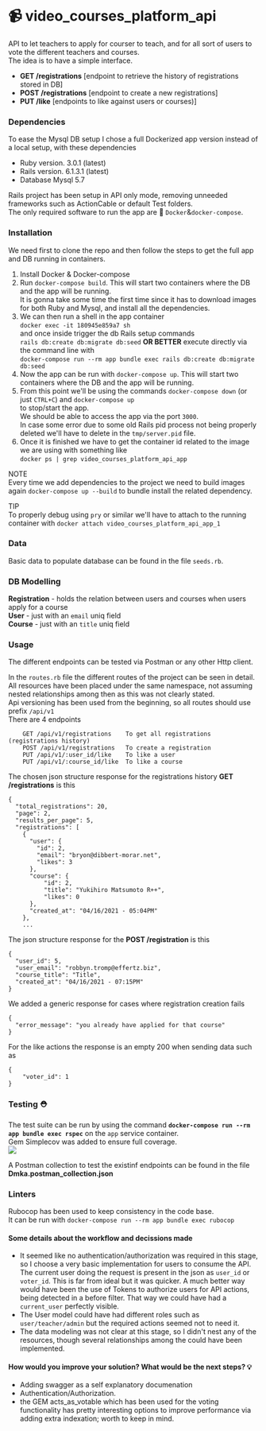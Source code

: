 # 📹 video_courses_platform_api

API to let teachers to apply for courser to teach, and for all sort of users to vote the different teachers and courses.  
The idea is to have a simple interface.

- **GET /registrations** [endpoint to retrieve the history of registrations stored in DB]
- **POST /registrations** [endpoint to create a new registrations]
- **PUT /like** [endpoints to like against users or courses)]

### Dependencies

To ease the Mysql DB setup I chose a full Dockerized app version instead of a local setup, with these dependencies

- Ruby version. 3.0.1 (latest)
- Rails version. 6.1.3.1 (latest)
- Database Mysql 5.7

Rails project has been setup in API only mode, removing unneeded frameworks such as ActionCable or default Test folders.  
The only required software to run the app are 🐳 `Docker`&`docker-compose`.

### Installation

We need first to clone the repo and then follow the steps to get the full app and DB running in containers.

1. Install Docker & Docker-compose
2. Run `docker-compose build`. This will start two containers where the DB and the app will be running.  
   It is gonna take some time the first time since it has to download images for both Ruby and Mysql, and install all the dependencies.
3. We can then run a shell in the app container  
   `docker exec -it 180945e859a7 sh`  
   and once inside trigger the db Rails setup commands  
   `rails db:create db:migrate db:seed`
   **OR BETTER** execute directly via the command line with  
   `docker-compose run --rm app bundle exec rails db:create db:migrate db:seed`
4. Now the app can be run with `docker-compose up`. This will start two containers where the DB and the app will be running.
5. From this point we'll be using the commands `docker-compose down` (or just `CTRL+C`) and `docker-compose up`  
   to stop/start the app.  
   We should be able to access the app via the port `3000`.  
   In case some error due to some old Rails pid process not being properly deleted we'll have to delete in the `tmp/server.pid` file.
6. Once it is finished we have to get the container id related to the image we are using with something like  
   `docker ps | grep video_courses_platform_api_app`

NOTE  
Every time we add dependencies to the project we need to build images again `docker-compose up --build` to bundle install the related dependency.

TIP  
To properly debug using `pry` or similar we'll have to attach to the running container with `docker attach video_courses_platform_api_app_1`

### Data

Basic data to populate database can be found in the file `seeds.rb`.

### DB Modelling

**Registration** - holds the relation between users and courses when users apply for a course  
**User** - just with an `email` uniq field  
**Course** - just with an `title` uniq field

### Usage

The different endpoints can be tested via Postman or any other Http client.

In the `routes.rb` file the different routes of the project can be seen in detail.  
All resources have been placed under the same namespace, not assuming nested relationships among then as this was not clearly stated.  
Api versioning has been used from the beginning, so all routes should use prefix `/api/v1`  
There are 4 endpoints

        GET /api/v1/registrations    To get all registrations (registrations history)
        POST /api/v1/registrations   To create a registration
        PUT /api/v1/:user_id/like    To like a user
        PUT /api/v1/:course_id/like  To like a course

The chosen json structure response for the registrations history **GET /registrations** is this

```
{
  "total_registrations": 20,
  "page": 2,
  "results_per_page": 5,
  "registrations": [
    {
      "user": {
        "id": 2,
        "email": "bryon@dibbert-morar.net",
        "likes": 3
      },
      "course": {
          "id": 2,
          "title": "Yukihiro Matsumoto R++",
          "likes": 0
      },
      "created_at": "04/16/2021 - 05:04PM"
    },
    ...
```

The json structure response for the **POST /registration** is this

```
{
  "user_id": 5,
  "user_email": "robbyn.tromp@effertz.biz",
  "course_title": "Title",
  "created_at": "04/16/2021 - 07:15PM"
}
```

We added a generic response for cases where registration creation fails

```
{
  "error_message": "you already have applied for that course"
}
```

For the like actions the response is an empty 200 when sending data such as

```
{
	"voter_id": 1
}
```

### Testing ⛑️

The test suite can be run by using the command **`docker-compose run --rm app bundle exec rspec`** on the `app` service container.  
Gem Simplecov was added to ensure full coverage.  
![](https://user-images.githubusercontent.com/13310108/115074853-88db0600-9efa-11eb-8844-d03c6fee6b53.png)

A Postman collection to test the existinf endpoints can be found in the file **Dmka.postman_collection.json**

### Linters

Rubocop has been used to keep consistency in the code base.  
It can be run with `docker-compose run --rm app bundle exec rubocop`

#### Some details about the workflow and decissions made

- It seemed like no authentication/authorization was required in this stage, so I choose a very basic implementation for users to consume the API. The current user doing the request is present in the json as `user_id` or `voter_id`. This is far from ideal but it was quicker. A much better way would have been the use of Tokens to authorize users for API actions, being detected in a before filter. That way we could have had a `current_user` perfectly visible.
- The User model could have had different roles such as `user/teacher/admin` but the required actions seemed not to need it.
- The data modeling was not clear at this stage, so I didn't nest any of the resources, though several relationships among the could have been implemented.

#### How would you improve your solution? What would be the next steps? 💡

- Adding swagger as a self explanatory documenation
- Authentication/Authorization.
- the GEM acts_as_votable which has been used for the voting functionality has pretty interesting options to improve performance via adding extra indexation; worth to keep in mind.
